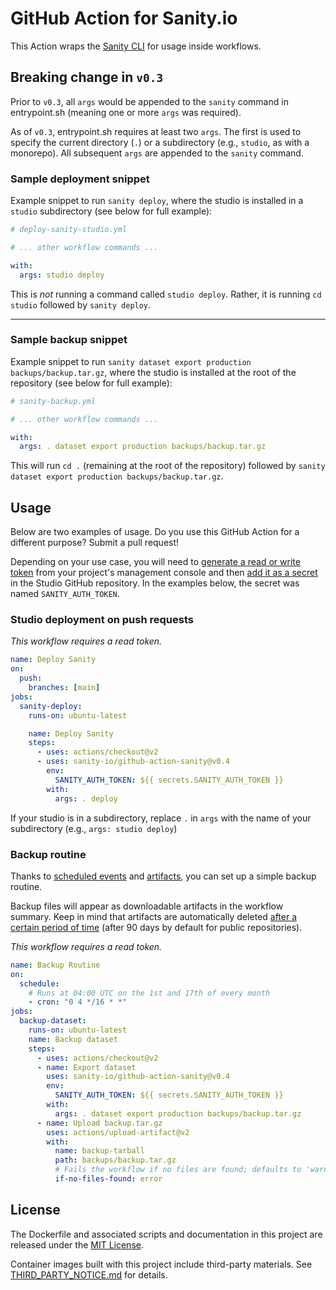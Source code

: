 # GitHub Action for Sanity.io

This Action wraps the [Sanity CLI](https://github.com/sanity-io/sanity) for usage inside workflows.

## Breaking change in `v0.3`

Prior to `v0.3`, all `args` would be appended to the `sanity` command in entrypoint.sh (meaning one or more `args` was required).

As of `v0.3`, entrypoint.sh requires at least two `args`. The first is used to specify the current directory (`.`) or a subdirectory (e.g., `studio`, as with a monorepo). All subsequent `args` are appended to the `sanity` command.

### Sample deployment snippet

Example snippet to run `sanity deploy`, where the studio is installed in a `studio` subdirectory (see below for full example):

```yaml
# deploy-sanity-studio.yml

# ... other workflow commands ...

with:
  args: studio deploy
```

This is _not_ running a command called `studio deploy`. Rather, it is running `cd studio` followed by `sanity deploy`.

---

### Sample backup snippet

Example snippet to run `sanity dataset export production backups/backup.tar.gz`, where the studio is installed at the root of the repository (see below for full example):

```yaml
# sanity-backup.yml

# ... other workflow commands ...

with:
  args: . dataset export production backups/backup.tar.gz
```

This will run `cd .` (remaining at the root of the repository) followed by `sanity dataset export production backups/backup.tar.gz`.

## Usage

Below are two examples of usage. Do you use this GitHub Action for a different purpose? Submit a pull request!

Depending on your use case, you will need to [generate a read or write token](https://www.sanity.io/docs/http-auth#4c21d7b829fe) from your project's management console and then [add it as a secret](https://docs.github.com/en/actions/security-guides/encrypted-secrets#creating-encrypted-secrets-for-a-repository) in the Studio GitHub repository. In the examples below, the secret was named `SANITY_AUTH_TOKEN`.

### Studio deployment on push requests

_This workflow requires a read token._

```yaml
name: Deploy Sanity
on:
  push:
    branches: [main]
jobs:
  sanity-deploy:
    runs-on: ubuntu-latest

    name: Deploy Sanity
    steps:
      - uses: actions/checkout@v2
      - uses: sanity-io/github-action-sanity@v0.4
        env:
          SANITY_AUTH_TOKEN: ${{ secrets.SANITY_AUTH_TOKEN }}
        with:
          args: . deploy
```

If your studio is in a subdirectory, replace `.` in `args` with the name of your subdirectory (e.g., `args: studio deploy`)

### Backup routine

Thanks to [scheduled events](https://docs.github.com/en/actions/using-workflows/events-that-trigger-workflows#schedule) and [artifacts](https://docs.github.com/en/actions/advanced-guides/storing-workflow-data-as-artifacts), you can set up a simple backup routine.

Backup files will appear as downloadable artifacts in the workflow summary. Keep in mind that artifacts are automatically deleted [after a certain period of time](https://docs.github.com/en/actions/learn-github-actions/usage-limits-billing-and-administration#artifact-and-log-retention-policy) (after 90 days by default for public repositories).

_This workflow requires a read token._

```yaml
name: Backup Routine
on:
  schedule:
    # Runs at 04:00 UTC on the 1st and 17th of every month
    - cron: "0 4 */16 * *"
jobs:
  backup-dataset:
    runs-on: ubuntu-latest
    name: Backup dataset
    steps:
      - uses: actions/checkout@v2
      - name: Export dataset
        uses: sanity-io/github-action-sanity@v0.4
        env:
          SANITY_AUTH_TOKEN: ${{ secrets.SANITY_AUTH_TOKEN }}
        with:
          args: . dataset export production backups/backup.tar.gz
      - name: Upload backup.tar.gz
        uses: actions/upload-artifact@v2
        with:
          name: backup-tarball
          path: backups/backup.tar.gz
          # Fails the workflow if no files are found; defaults to 'warn'
          if-no-files-found: error
```

## License

The Dockerfile and associated scripts and documentation in this project are released under the [MIT License](LICENSE).

Container images built with this project include third-party materials. See [THIRD_PARTY_NOTICE.md](THIRD_PARTY_NOTICE.md) for details.

